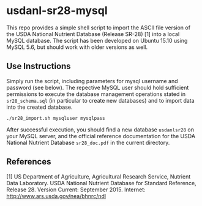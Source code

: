 # usdanl-sr28-mysql

This repo provides a simple shell script to import the ASCII file version of the USDA National Nutrient Database (Release SR-28) [1] into a local MySQL database. The script has been developed on Ubuntu 15.10 using MySQL 5.6, but should work with older versions as well.

## Use Instructions

Simply run the script, including parameters for mysql username and password (see below). The repective MySQL user should hold sufficient permissions to execute the database management operations stated in `sr28_schema.sql` (in particular to create new databases) and to import data into the created database.
```
./sr28_import.sh mysqluser mysqlpass
```

After successful execution, you should find a new database `usdanlsr28` on your MySQL server, and the official reference documentation for the USDA National Nutrient Database `sr28_doc.pdf` in the current directory.

## References

[1] US Department of Agriculture, Agricultural Research Service, Nutrient Data Laboratory. USDA National Nutrient Database for Standard Reference, Release 28. Version Current:  September 2015.  Internet:  http://www.ars.usda.gov/nea/bhnrc/ndl

